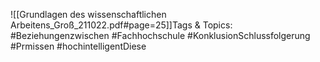 
![[Grundlagen des wissenschaftlichen Arbeitens_Groß_211022.pdf#page=25]]Tags & Topics:
   #Beziehungenzwischen
   #Fachhochschule
   #KonklusionSchlussfolgerung
   #Prmissen
   #hochintelligentDiese